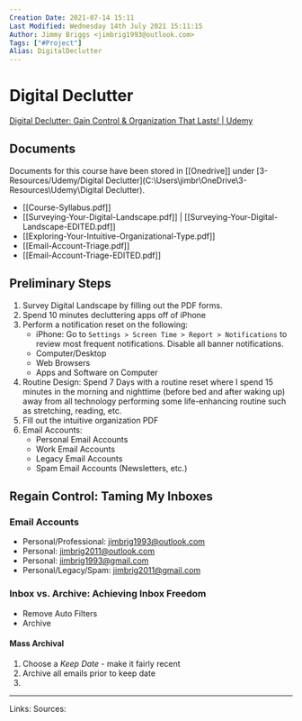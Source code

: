```yaml
---
Creation Date: 2021-07-14 15:11
Last Modified: Wednesday 14th July 2021 15:11:15
Author: Jimmy Briggs <jimbrig1993@outlook.com>
Tags: ["#Project"]
Alias: DigitalDeclutter
---
```


# Digital Declutter

[Digital Declutter: Gain Control & Organization That Lasts! | Udemy](https://www.udemy.com/course/digital-declutter-gain-control-organization-that-last/)

## Documents

Documents for this course have been stored in [[Onedrive]] under [3-Resources/Udemy/Digital Declutter](C:\Users\jimbr\OneDrive\3-Resources\Udemy\Digital Declutter).

- [[Course-Syllabus.pdf]]
- [[Surveying-Your-Digital-Landscape.pdf]] | [[Surveying-Your-Digital-Landscape-EDITED.pdf]]
- [[Exploring-Your-Intuitive-Organizational-Type.pdf]]
- [[Email-Account-Triage.pdf]]
- [[Email-Account-Triage-EDITED.pdf]]

## Preliminary Steps

1. Survey Digital Landscape by filling out the PDF forms.
2. Spend 10 minutes decluttering apps off of iPhone
3. Perform a notification reset on the following:
	- iPhone: Go to `Settings > Screen Time > Report > Notifications` to review most frequent notifications. Disable all banner notifications.
	- Computer/Desktop
	- Web Browsers
	- Apps and Software on Computer
4. Routine Design: Spend 7 Days with a routine reset where I spend 15 minutes in the morning and nighttime (before bed and after waking up) away from all technology performing some life-enhancing routine such as stretching, reading, etc.
5. Fill out the intuitive organization PDF
6. Email Accounts:
	- Personal Email Accounts
	- Work Email Accounts
	- Legacy Email Accounts
	- Spam Email Accounts (Newsletters, etc.)

## Regain Control: Taming My Inboxes

### Email Accounts

- Personal/Professional: jimbrig1993@outlook.com
- Personal: jimbrig2011@outlook.com
- Personal: jimbrig1993@gmail.com
- Personal/Legacy/Spam: jimbrig2011@gmail.com

### Inbox vs. Archive: Achieving Inbox Freedom

- Remove Auto Filters
- Archive

#### Mass Archival

1. Choose a *Keep Date* - make it fairly recent
2. Archive all emails prior to keep date
3. 















***
Links:
Sources: